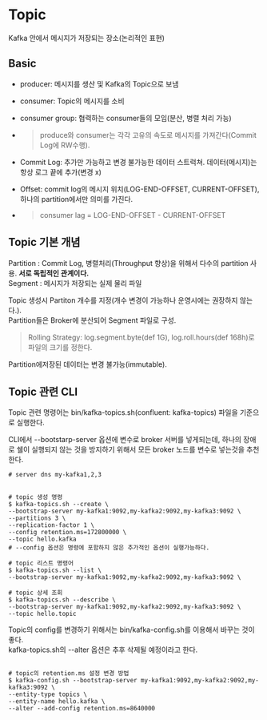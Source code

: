 # Topic

Kafka 안에서 메시지가 저장되는 장소(논리적인 표현)  

## Basic

- producer: 메시지를 생산 및 Kafka의 Topic으로 보냄
- consumer: Topic의 메시지를 소비
- consumer group: 협력하는 consumer들의 모임(분산, 병렬 처리 가능)
- > produce와 consumer는 각각 고유의 속도로 메시지를 가져간다(Commit Log에 RW수행).  

- Commit Log: 추가만 가능하고 변경 불가능한 데이터 스트럭쳐. 데이터(메시지)는 항상 로그 끝에 추가(변경 x)
- Offset: commit log의 메시지 위치(LOG-END-OFFSET, CURRENT-OFFSET), 하나의 partition에서만 의미를 가진다.
- > consumer lag = LOG-END-OFFSET - CURRENT-OFFSET

## Topic 기본 개념

Partition : Commit Log, 병렬처리(Throughput 향상)을 위해서 다수의 partition 사용. **서로 독립적인 관계이다.**  
Segment : 메시지가 저장되는 실제 물리 파일  


Topic 생성시 Partiton 개수를 지정(개수 변경이 가능하나 운영시에는 권장하지 않는다.).  
Partition들은 Broker에 분산되어 Segment 파일로 구성.  
> Rolling Strategy: log.segment.byte(def 1G), log.roll.hours(def 168h)로 파일의 크기를 정한다.  

Partition에저장된 데이터는 변경 불가능(immutable).  

## Topic 관련 CLI

Topic 관련 명령어는 bin/kafka-topics.sh(confluent: kafka-topics) 파일을 기준으로 실행한다.  

CLI에서 --bootstarp-server 옵션에 변수로 broker 서버를 넣게되는데, 하나의 장애로 쉘이 실행되지 않는 것을 방지하기 위해서 모든 broker 노드를 변수로 넣는것을 추천한다.

```shell
# server dns my-kafka1,2,3


# topic 생성 명령 
$ kafka-topics.sh --create \
--bootstrap-server my-kafka1:9092,my-kafka2:9092,my-kafka3:9092 \
--partitions 3 \
--replication-factor 1 \
--config retention.ms=172800000 \
--topic hello.kafka
# --config 옵션은 명령에 포함하지 않은 추가적인 옵션이 실행가능하다.

# topic 리스트 명령어 
$ kafka-topics.sh --list \
--bootstrap-server my-kafka1:9092,my-kafka2:9092,my-kafka3:9092 \

# topic 상세 조회
$ kafka-topics.sh --describe \
--bootstrap-server my-kafka1:9092,my-kafka2:9092,my-kafka3:9092 \
--topic hello.topic

```

Topic의 config를 변경하기 위해서는 bin/kafka-config.sh를 이용해서 바꾸는 것이 좋다.  
kafka-topics.sh의 --alter 옵션은 추후 삭제될 예정이라고 한다.

```shell

# topic의 retention.ms 설정 변경 방법
$ kafka-config.sh --bootstrap-server my-kafka1:9092,my-kafka2:9092,my-kafka3:9092 \
--entity-type topics \
--entity-name hello.kafka \
--alter --add-config retention.ms=8640000


```